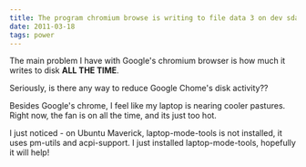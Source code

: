 ```yaml
---
title: The program chromium browse is writing to file data 3 on dev sda1.
date: 2011-03-18
tags: power
---
```

The main problem I have with Google's chromium browser is how much it writes to disk **ALL THE TIME**.

Seriously, is there any way to reduce Google Chome's disk activity??

Besides Google's chrome, I feel like my laptop is nearing cooler pastures. Right now, the fan is on all the time, and its just too hot.

I just noticed - on Ubuntu Maverick, laptop-mode-tools is not installed, it uses pm-utils and acpi-support. I just installed laptop-mode-tools, hopefully it will help!

